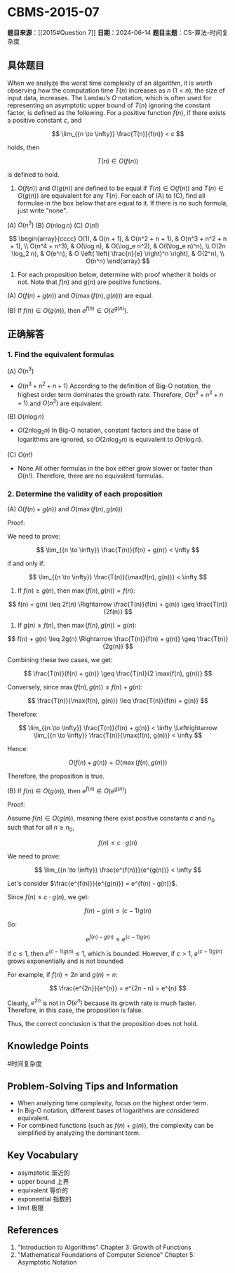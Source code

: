 # CBMS-2015-07

**题目来源**：[[2015#Question 7]]
**日期**：2024-06-14
**题目主题**：CS-算法-时间复杂度

## 具体题目

When we analyze the worst time complexity of an algorithm, it is worth observing how the computation time $T(n)$ increases as $n$ $(1 < n)$, the size of input data, increases. The Landau’s $O$ notation, which is often used for representing an asymptotic upper bound of $T(n)$ ignoring the constant factor, is defined as the following. For a positive function $f(n)$, if there exists a positive constant $c$, and

$$
\lim_{{n \to \infty}} \frac{T(n)}{f(n)} < c
$$

holds, then

$$
T(n) \in O(f(n))
$$

is defined to hold.

1. $O(f(n))$ and $O(g(n))$ are defined to be equal if $T(n) \in O(f(n))$ and $T(n) \in O(g(n))$ are equivalent for any $T(n)$. For each of (A) to (C), find all formulae in the box below that are equal to it. If there is no such formula, just write "none".

(A) $O(n^3)$       (B) $O(n \log n)$        (C) $O(n!)$

$$
\begin{array}{cccc}
O(1), & O(n + 1), & O(n^2 + n + 1), & O(n^3 + n^2 + n + 1), \\
O(n^4 + n^3), & O(\log n), & O(\log_e n^2), & O((\log_e n)^n), \\
O(2n \log_2 n), & O(e^n), & O \left( \left( \frac{n}{e} \right)^n \right), & O(2^n), \\
O(n^n)
\end{array}
$$

1. For each proposition below, determine with proof whether it holds or not. Note that $f(n)$ and $g(n)$ are positive functions.

(A) $O(f(n) + g(n))$ and $O(\max(f(n), g(n)))$ are equal.

(B) If $f(n) \in O(g(n))$, then $e^{f(n)} \in O(e^{g(n)})$.

## 正确解答

### 1. Find the equivalent formulas

(A) $O(n^3)$

- $O(n^3 + n^2 + n + 1)$
According to the definition of Big-O notation, the highest order term dominates the growth rate. Therefore, $O(n^3 + n^2 + n + 1)$ and $O(n^3)$ are equivalent.

(B) $O(n \log n)$

- $O(2n \log_2 n)$
In Big-O notation, constant factors and the base of logarithms are ignored, so $O(2n \log_2 n)$ is equivalent to $O(n \log n)$.

(C) $O(n!)$

- None
All other formulas in the box either grow slower or faster than $O(n!)$. Therefore, there are no equivalent formulas.

### 2. Determine the validity of each proposition

(A) $O(f(n) + g(n))$ and $O(\max(f(n), g(n)))$

Proof:

We need to prove:

$$
\lim_{{n \to \infty}} \frac{T(n)}{f(n) + g(n)} < \infty
$$

if and only if:

$$
\lim_{{n \to \infty}} \frac{T(n)}{\max(f(n), g(n))} < \infty
$$

1. If $f(n) \geq g(n)$, then $\max(f(n), g(n)) = f(n)$:

$$
   f(n) + g(n) \leq 2f(n) \Rightarrow \frac{T(n)}{f(n) + g(n)} \geq \frac{T(n)}{2f(n)}
$$

1. If $g(n) \geq f(n)$, then $\max(f(n), g(n)) = g(n)$:

$$
   f(n) + g(n) \leq 2g(n) \Rightarrow \frac{T(n)}{f(n) + g(n)} \geq \frac{T(n)}{2g(n)}
$$

Combining these two cases, we get:

$$
\frac{T(n)}{f(n) + g(n)} \geq \frac{T(n)}{2 \max(f(n), g(n))}
$$

Conversely, since $\max(f(n), g(n)) \leq f(n) + g(n)$:

$$
\frac{T(n)}{\max(f(n), g(n))} \leq \frac{T(n)}{f(n) + g(n)}
$$

Therefore:

$$
\lim_{{n \to \infty}} \frac{T(n)}{f(n) + g(n)} < \infty \Leftrightarrow \lim_{{n \to \infty}} \frac{T(n)}{\max(f(n), g(n))} < \infty
$$

Hence:

$$
O(f(n) + g(n)) = O(\max(f(n), g(n)))
$$

Therefore, the proposition is true.

(B) If $f(n) \in O(g(n))$, then $e^{f(n)} \in O(e^{g(n)})$

Proof:

Assume $f(n) \in O(g(n))$, meaning there exist positive constants $c$ and $n_0$ such that for all $n \geq n_0$,

$$
f(n) \leq c \cdot g(n)
$$

We need to prove:

$$
\lim_{{n \to \infty}} \frac{e^{f(n)}}{e^{g(n)}} < \infty
$$

Let's consider $\frac{e^{f(n)}}{e^{g(n)}} = e^{f(n) - g(n)}$.

Since $f(n) \leq c \cdot g(n)$, we get:

$$
f(n) - g(n) \leq (c - 1) g(n)
$$

So:

$$
e^{f(n) - g(n)} \leq e^{(c - 1) g(n)}
$$

If $c \leq 1$, then $e^{(c - 1) g(n)} \leq 1$, which is bounded. However, if $c > 1$, $e^{(c - 1) g(n)}$ grows exponentially and is not bounded.

For example, if $f(n) = 2n$ and $g(n) = n$:

$$
\frac{e^{2n}}{e^{n}} = e^{2n - n} = e^{n}
$$

Clearly, $e^{2n}$ is not in $O(e^{n})$ because its growth rate is much faster. Therefore, in this case, the proposition is false.

Thus, the correct conclusion is that the proposition does not hold.

## Knowledge Points

#时间复杂度

## Problem-Solving Tips and Information

- When analyzing time complexity, focus on the highest order term.
- In Big-O notation, different bases of logarithms are considered equivalent.
- For combined functions (such as $f(n) + g(n)$), the complexity can be simplified by analyzing the dominant term.

## Key Vocabulary

- asymptotic 渐近的
- upper bound 上界
- equivalent 等价的
- exponential 指数的
- limit 极限

## References

1. "Introduction to Algorithms" Chapter 3: Growth of Functions
2. "Mathematical Foundations of Computer Science" Chapter 5: Asymptotic Notation

